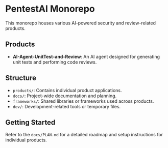 # PentestAI Monorepo

This monorepo houses various AI-powered security and review-related products.

## Products

- **AI-Agent-UnitTest-and-Review**: An AI agent designed for generating unit tests and performing code reviews.

## Structure

- `products/`: Contains individual product applications.
- `docs/`: Project-wide documentation and planning.
- `frameworks/`: Shared libraries or frameworks used across products.
- `dev/`: Development-related tools or temporary files.

## Getting Started

Refer to the `docs/PLAN.md` for a detailed roadmap and setup instructions for individual products.
